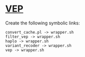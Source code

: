 # [VEP](https://hpc.nih.gov/apps/VEP.html)

Create the following symbolic links:
```
convert_cache.pl -> wrapper.sh
filter_vep -> wrapper.sh
haplo -> wrapper.sh
variant_recoder -> wrapper.sh
vep -> wrapper.sh
```
